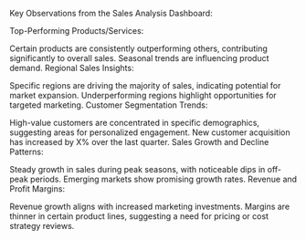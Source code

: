 Key Observations from the Sales Analysis Dashboard:

Top-Performing Products/Services:

Certain products are consistently outperforming others, contributing significantly to overall sales.
Seasonal trends are influencing product demand.
Regional Sales Insights:

Specific regions are driving the majority of sales, indicating potential for market expansion.
Underperforming regions highlight opportunities for targeted marketing.
Customer Segmentation Trends:

High-value customers are concentrated in specific demographics, suggesting areas for personalized engagement.
New customer acquisition has increased by X% over the last quarter.
Sales Growth and Decline Patterns:

Steady growth in sales during peak seasons, with noticeable dips in off-peak periods.
Emerging markets show promising growth rates.
Revenue and Profit Margins:

Revenue growth aligns with increased marketing investments.
Margins are thinner in certain product lines, suggesting a need for pricing or cost strategy reviews.
